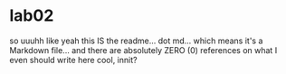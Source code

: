 # lab02
so uuuhh like yeah
this IS the readme... dot md... which means it's a Markdown file...
and there are absolutely ZERO (0) references on what I even should write here
cool, innit?		

